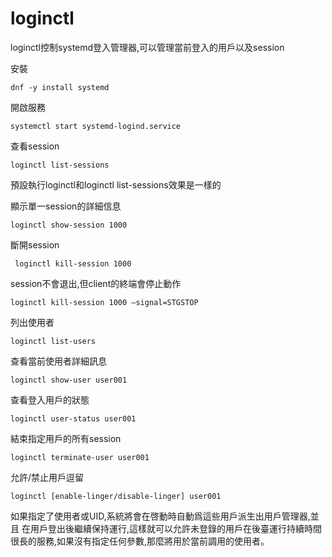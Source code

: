 # loginctl

loginctl控制systemd登入管理器,可以管理當前登入的用戶以及session 

安裝 

```
dnf -y install systemd
```

開啟服務 

```
systemctl start systemd-logind.service
```

查看session

```
loginctl list-sessions 
```

預設執行loginctl和loginctl list-sessions效果是一樣的

顯示單一session的詳細信息

```
loginctl show-session 1000
```

斷開session

```
 loginctl kill-session 1000
```

session不會退出,但client的終端會停止動作

```
loginctl kill-session 1000 –signal=STGSTOP
```

列出使用者

```
loginctl list-users
```

查看當前使用者詳細訊息 

```
loginctl show-user user001
```

查看登入用戶的狀態 

```
loginctl user-status user001
```

結束指定用戶的所有session 

```
loginctl terminate-user user001
```

允許/禁止用戶逗留 

```
loginctl [enable-linger/disable-linger] user001 
```

如果指定了使用者或UID,系統將會在啓動時自動爲這些用戶派生出用戶管理器,並且 在用戶登出後繼續保持運行,這樣就可以允許未登錄的用戶在後臺運行持續時間很長的服務,如果沒有指定任何參數,那麼將用於當前調用的使用者。